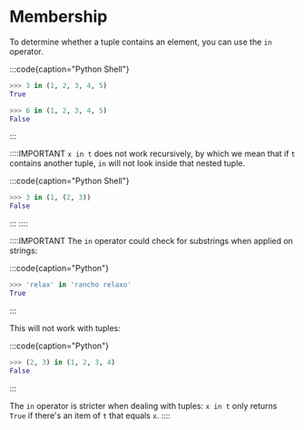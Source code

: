 # Membership

To determine whether a tuple contains an element, you can use the `in` operator.

:::code{caption="Python Shell"}

```python
>>> 3 in (1, 2, 3, 4, 5)
True

>>> 6 in (1, 2, 3, 4, 5)
False
```

:::

::::IMPORTANT
`x in t` does not work recursively, by which we mean that if `t` contains another tuple, `in` will not look inside that nested tuple.

:::code{caption="Python Shell"}

```python
>>> 3 in (1, (2, 3))
False
```

:::
::::

::::IMPORTANT
The `in` operator could check for substrings when applied on strings:

:::code{caption="Python"}

```python
>>> 'relax' in 'rancho relaxo'
True
```

:::

This will not work with tuples:

:::code{caption="Python"}

```python
>>> (2, 3) in (1, 2, 3, 4)
False
```

:::

The `in` operator is stricter when dealing with tuples: `x in t` only returns `True` if there's an item of `t` that equals `x`.
::::
